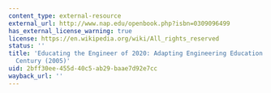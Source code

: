 ```yaml
---
content_type: external-resource
external_url: http://www.nap.edu/openbook.php?isbn=0309096499
has_external_license_warning: true
license: https://en.wikipedia.org/wiki/All_rights_reserved
status: ''
title: 'Educating the Engineer of 2020: Adapting Engineering Education to the New
  Century (2005)'
uid: 2bff30ee-455d-40c5-ab29-baae7d92e7cc
wayback_url: ''
---
```

